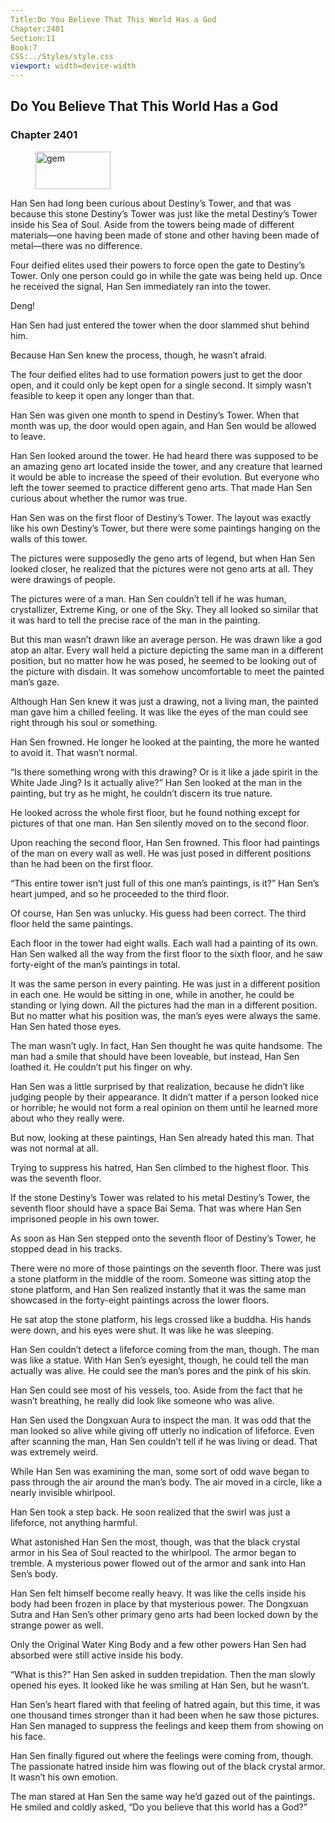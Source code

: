 ```yaml
---
Title:Do You Believe That This World Has a God 
Chapter:2401 
Section:11 
Book:7 
CSS:../Styles/style.css 
viewport: width=device-width
---
```

  
## Do You Believe That This World Has a God
### Chapter 2401
  
<figure>
	<img src="../Images/gem.gif" alt="gem" id="gem" width="120" height="60" />
</figure>
  

  
Han Sen had long been curious about Destiny’s Tower, and that was because this stone Destiny’s Tower was just like the metal Destiny’s Tower inside his Sea of Soul. Aside from the towers being made of different materials—one having been made of stone and other having been made of metal—there was no difference.

Four deified elites used their powers to force open the gate to Destiny’s Tower. Only one person could go in while the gate was being held up. Once he received the signal, Han Sen immediately ran into the tower.

Deng!

Han Sen had just entered the tower when the door slammed shut behind him.

Because Han Sen knew the process, though, he wasn’t afraid.

The four deified elites had to use formation powers just to get the door open, and it could only be kept open for a single second. It simply wasn’t feasible to keep it open any longer than that.

Han Sen was given one month to spend in Destiny’s Tower. When that month was up, the door would open again, and Han Sen would be allowed to leave.

Han Sen looked around the tower. He had heard there was supposed to be an amazing geno art located inside the tower, and any creature that learned it would be able to increase the speed of their evolution. But everyone who left the tower seemed to practice different geno arts. That made Han Sen curious about whether the rumor was true.

Han Sen was on the first floor of Destiny’s Tower. The layout was exactly like his own Destiny’s Tower, but there were some paintings hanging on the walls of this tower.

The pictures were supposedly the geno arts of legend, but when Han Sen looked closer, he realized that the pictures were not geno arts at all. They were drawings of people.

The pictures were of a man. Han Sen couldn’t tell if he was human, crystallizer, Extreme King, or one of the Sky. They all looked so similar that it was hard to tell the precise race of the man in the painting.

But this man wasn’t drawn like an average person. He was drawn like a god atop an altar. Every wall held a picture depicting the same man in a different position, but no matter how he was posed, he seemed to be looking out of the picture with disdain. It was somehow uncomfortable to meet the painted man’s gaze.

Although Han Sen knew it was just a drawing, not a living man, the painted man gave him a chilled feeling. It was like the eyes of the man could see right through his soul or something.

Han Sen frowned. He longer he looked at the painting, the more he wanted to avoid it. That wasn’t normal.

“Is there something wrong with this drawing? Or is it like a jade spirit in the White Jade Jing? Is it actually alive?” Han Sen looked at the man in the painting, but try as he might, he couldn’t discern its true nature.

He looked across the whole first floor, but he found nothing except for pictures of that one man. Han Sen silently moved on to the second floor.

Upon reaching the second floor, Han Sen frowned. This floor had paintings of the man on every wall as well. He was just posed in different positions than he had been on the first floor.

“This entire tower isn’t just full of this one man’s paintings, is it?” Han Sen’s heart jumped, and so he proceeded to the third floor.

Of course, Han Sen was unlucky. His guess had been correct. The third floor held the same paintings.

Each floor in the tower had eight walls. Each wall had a painting of its own. Han Sen walked all the way from the first floor to the sixth floor, and he saw forty-eight of the man’s paintings in total.

It was the same person in every painting. He was just in a different position in each one. He would be sitting in one, while in another, he could be standing or lying down. All the pictures had the man in a different position. But no matter what his position was, the man’s eyes were always the same. Han Sen hated those eyes.

The man wasn’t ugly. In fact, Han Sen thought he was quite handsome. The man had a smile that should have been loveable, but instead, Han Sen loathed it. He couldn’t put his finger on why.

Han Sen was a little surprised by that realization, because he didn’t like judging people by their appearance. It didn’t matter if a person looked nice or horrible; he would not form a real opinion on them until he learned more about who they really were.

But now, looking at these paintings, Han Sen already hated this man. That was not normal at all.

Trying to suppress his hatred, Han Sen climbed to the highest floor. This was the seventh floor.

If the stone Destiny’s Tower was related to his metal Destiny’s Tower, the seventh floor should have a space Bai Sema. That was where Han Sen imprisoned people in his own tower.

As soon as Han Sen stepped onto the seventh floor of Destiny’s Tower, he stopped dead in his tracks.

There were no more of those paintings on the seventh floor. There was just a stone platform in the middle of the room. Someone was sitting atop the stone platform, and Han Sen realized instantly that it was the same man showcased in the forty-eight paintings across the lower floors.

He sat atop the stone platform, his legs crossed like a buddha. His hands were down, and his eyes were shut. It was like he was sleeping.

Han Sen couldn’t detect a lifeforce coming from the man, though. The man was like a statue. With Han Sen’s eyesight, though, he could tell the man actually was alive. He could see the man’s pores and the pink of his skin.

Han Sen could see most of his vessels, too. Aside from the fact that he wasn’t breathing, he really did look like someone who was alive.

Han Sen used the Dongxuan Aura to inspect the man. It was odd that the man looked so alive while giving off utterly no indication of lifeforce. Even after scanning the man, Han Sen couldn’t tell if he was living or dead. That was extremely weird.

While Han Sen was examining the man, some sort of odd wave began to pass through the air around the man’s body. The air moved in a circle, like a nearly invisible whirlpool.

Han Sen took a step back. He soon realized that the swirl was just a lifeforce, not anything harmful.

What astonished Han Sen the most, though, was that the black crystal armor in his Sea of Soul reacted to the whirlpool. The armor began to tremble. A mysterious power flowed out of the armor and sank into Han Sen’s body.

Han Sen felt himself become really heavy. It was like the cells inside his body had been frozen in place by that mysterious power. The Dongxuan Sutra and Han Sen’s other primary geno arts had been locked down by the strange power as well.

Only the Original Water King Body and a few other powers Han Sen had absorbed were still active inside his body.

“What is this?” Han Sen asked in sudden trepidation. Then the man slowly opened his eyes. It looked like he was smiling at Han Sen, but he wasn’t.

Han Sen’s heart flared with that feeling of hatred again, but this time, it was one thousand times stronger than it had been when he saw those pictures. Han Sen managed to suppress the feelings and keep them from showing on his face.

Han Sen finally figured out where the feelings were coming from, though. The passionate hatred inside him was flowing out of the black crystal armor. It wasn’t his own emotion.

The man stared at Han Sen the same way he’d gazed out of the paintings. He smiled and coldly asked, “Do you believe that this world has a God?”